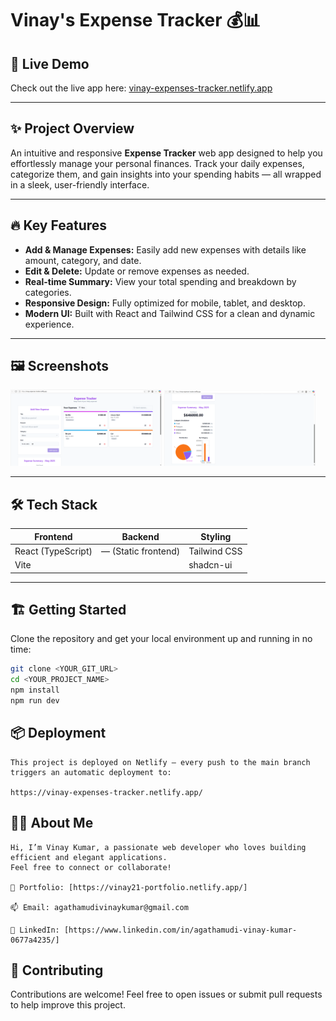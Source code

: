 # Vinay's Expense Tracker 💰📊

## 🚀 Live Demo
Check out the live app here: [vinay-expenses-tracker.netlify.app](https://vinay-expenses-tracker.netlify.app/)

---

## ✨ Project Overview
An intuitive and responsive **Expense Tracker** web app designed to help you effortlessly manage your personal finances. Track your daily expenses, categorize them, and gain insights into your spending habits — all wrapped in a sleek, user-friendly interface.

---

## 🔥 Key Features

- **Add & Manage Expenses:** Easily add new expenses with details like amount, category, and date.
- **Edit & Delete:** Update or remove expenses as needed.
- **Real-time Summary:** View your total spending and breakdown by categories.
- **Responsive Design:** Fully optimized for mobile, tablet, and desktop.
- **Modern UI:** Built with React and Tailwind CSS for a clean and dynamic experience.

---

## 🖼️ Screenshots

<p float="left">
  <img src="./assets/dashboard.png" width="48%" alt="Dashboard Screenshot" />
  <img src="./assets/expenses-graph.png" width="48%" alt="Expense Form Screenshot" />
</p>

---

## 🛠️ Tech Stack

| Frontend          | Backend           | Styling           |
| ----------------- | ----------------- | ----------------- |
| React (TypeScript) | — (Static frontend) | Tailwind CSS      |
| Vite              |                   | shadcn-ui         |

---

## 🏗️ Getting Started

Clone the repository and get your local environment up and running in no time:

```bash
git clone <YOUR_GIT_URL>
cd <YOUR_PROJECT_NAME>
npm install
npm run dev

```
## 📦 Deployment
```
This project is deployed on Netlify — every push to the main branch triggers an automatic deployment to:

https://vinay-expenses-tracker.netlify.app/
```
## 👨‍💻 About Me
```
Hi, I’m Vinay Kumar, a passionate web developer who loves building efficient and elegant applications.
Feel free to connect or collaborate!

💼 Portfolio: [https://vinay21-portfolio.netlify.app/]

📫 Email: agathamudivinaykumar@gmail.com

🔗 LinkedIn: [https://www.linkedin.com/in/agathamudi-vinay-kumar-0677a4235/]

```
## 🙌 Contributing
Contributions are welcome! Feel free to open issues or submit pull requests to help improve this project.
